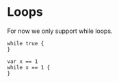 # Loops

For now we only support while loops.

```nogscript
while true {
}
```
```
var x == 1
while x == 1 {
}
```
